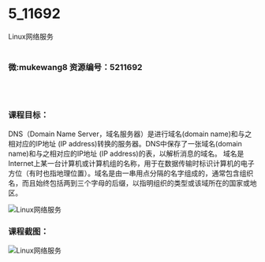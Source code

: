 # 5_11692
Linux网络服务
<br/></br>
<h3>微:mukewang8 资源编号：5211692</h3>
<br/></br>
<h3>课程目标：</h3>
<p>DNS（Domain Name Server，域名服务器）是进行域名(domain name)和与之相对应的IP地址 (IP address)转换的服务器。DNS中保存了一张域名(domain name)和与之相对应的IP地址 (IP address)的表，以解析消息的域名。 域名是Internet上某一台计算机或计算机组的名称，用于在数据传输时标识计算机的电子方位（有时也指地理位置）。域名是由一串用点分隔的名字组成的，通常包含组织名，而且始终包括两到三个字母的后缀，以指明组织的类型或该域所在的国家或地区。</p>
<p><img src="https://www.ko996.com/wp-content/uploads/img/2020/03/2-190-300x190.png" alt="Linux网络服务"></p>
<h3>课程截图：</h3>
<p><img src="https://www.ko996.com/wp-content/uploads/img/2020/03/1-193.png" alt="Linux网络服务"></p>
